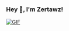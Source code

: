 <h3 title="hehehe"> Hey 👋, I'm Zertawz!</h3>
<a href="https://www.linkedin.com/in/jean-christophe-burnot-8aa1b5217/">
<img align="center" alt="GIF" src="https://tenor.com/bNHJG.gif" />